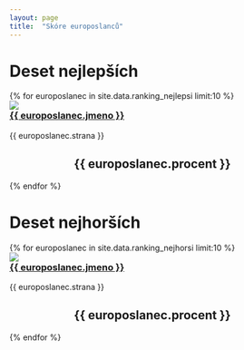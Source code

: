 ```yaml
---
layout: page
title:  "Skóre europoslanců"
---
```


<div class="row">
  <div class="col-md-6">
    <h1>Deset nejlepších</h1>
    {% for europoslanec in site.data.ranking_nejlepsi limit:10 %}
      <div class="panel panel-success">
        <div class="panel-body">
          <div class="row">
            <div class="col-md-3">
              <img src="http://www.europarl.europa.eu/mepphoto/{{ europoslanec.idep }}.jpg" class="img-thumbnail">
            </div>
            <div class="col-md-9">          
              <h3 style="margin-top:0"><a class="page-link" href="{{ europoslanec.jmeno | datapage_url: '/europoslanci' }}">{{ europoslanec.jmeno }}</a></h3>
              {{ europoslanec.strana }}
            </div>
          </div>
        </div>
        <div class="panel-footer success">
          <h2 style="text-align:center">{{ europoslanec.procent }}</h2>
        </div>
      </div>
    {% endfor %}
  </div>
  <div class="col-md-6">
    <h1>Deset nejhorších</h1>
    {% for europoslanec in site.data.ranking_nejhorsi limit:10 %}
      <div class="panel panel-danger">
        <div class="panel-body">
          <div class="row">
            <div class="col-md-3">
              <img src="http://www.europarl.europa.eu/mepphoto/{{ europoslanec.idep }}.jpg" class="img-thumbnail">
            </div>
            <div class="col-md-9">          
              <h3 style="margin-top:0"><a class="page-link" href="{{ europoslanec.jmeno | datapage_url: '/europoslanci' }}">{{ europoslanec.jmeno }}</a></h3>
              {{ europoslanec.strana }}
            </div>
          </div>
        </div>
        <div class="panel-footer">
          <h2 style="text-align:center">{{ europoslanec.procent }}</h2>
        </div>
      </div>
    {% endfor %}
  </div>
</div>


<!-- | datapage_url: "/poslanci" -->
